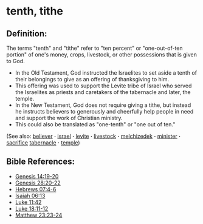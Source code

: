 # tenth, tithe #

## Definition: ##

The terms "tenth" and "tithe" refer to "ten percent" or "one-out-of-ten portion" of one's money, crops, livestock, or other possessions that is given to God.

* In the Old Testament, God instructed the Israelites to set aside a tenth of their belongings to give as an offering of thanksgiving to him.
* This offering was used to support the Levite tribe of Israel who served the Israelites as priests and caretakers of the tabernacle and later, the temple.
* In the New Testament, God does not require giving a tithe, but instead he instructs believers to generously and cheerfully help people in need and support the work of Christian ministry.
* This could also be translated as "one-tenth" or "one out of ten."

(See also: [believer](../kt/believer.md) **·** [israel](../other/israel.md) **·** [levite](../other/levite.md) **·** [livestock](../other/livestock.md) **·** [melchizedek](../other/melchizedek.md) **·** [minister](../kt/minister.md) **·** [sacrifice](../other/sacrifice.md)  [tabernacle](../kt/tabernacle.md) **·** [temple](../kt/temple.md))

## Bible References: ##

* [Genesis 14:19-20](https://door43.org/en/bible/notes/gen/14/19)
* [Genesis 28:20-22](https://door43.org/en/bible/notes/gen/28/20)
* [Hebrews 07:4-6](https://door43.org/en/bible/notes/heb/07/04)
* [Isaiah 06:13](https://door43.org/en/bible/notes/isa/06/13)
* [Luke 11:42](https://door43.org/en/bible/notes/luk/11/42)
* [Luke 18:11-12](https://door43.org/en/bible/notes/luk/18/11)
* [Matthew 23:23-24](https://door43.org/en/bible/notes/mat/23/23)

